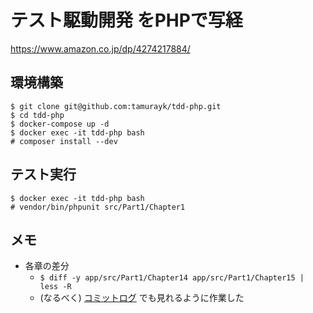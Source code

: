 # テスト駆動開発 をPHPで写経

https://www.amazon.co.jp/dp/4274217884/

## 環境構築

```
$ git clone git@github.com:tamurayk/tdd-php.git
$ cd tdd-php
$ docker-compose up -d
$ docker exec -it tdd-php bash
# composer install --dev
```

## テスト実行

```
$ docker exec -it tdd-php bash
# vendor/bin/phpunit src/Part1/Chapter1
```

## メモ

- 各章の差分
  - `$ diff -y app/src/Part1/Chapter14 app/src/Part1/Chapter15 | less -R`
  - (なるべく) [コミットログ](https://github.com/tamurayk/tdd-php/commit/7334271177087a080e752859fac0297373dc75a6) でも見れるように作業した
